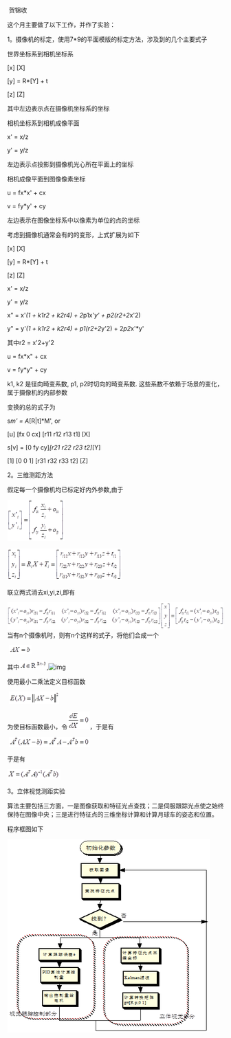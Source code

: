 ​    贺锦收

 

这个月主要做了以下工作，并作了实验：

 

1。摄像机的标定，使用7*9的平面模版的标定方法，涉及到的几个主要式子

世界坐标系到相机坐标系

[x]   [X]

[y] = R*[Y] + t

[z]   [Z]

其中左边表示点在摄像机坐标系的坐标

相机坐标系到相机成像平面

x' = x/z

y' = y/z

左边表示点投影到摄像机光心所在平面上的坐标

相机成像平面到图像像素坐标

u = fx*x' + cx

v = fy*y' + cy

左边表示在图像坐标系中以像素为单位的点的坐标

考虑到摄像机通常会有的的变形，上式扩展为如下

[x]   [X]

[y] = R*[Y] + t

[z]   [Z]

 

x' = x/z

y' = y/z

 

x" = x'*(1 + k1r2 + k2r4) + 2*p1x'*y' + p2(r2+2*x'2)

y" = y'*(1 + k1r2 + k2r4) + p1(r2+2*y'2) + 2*p2*x'*y'

其中r2 = x'2+y'2

 

u = fx*x" + cx

v = fy*y" + cy

k1, k2 是径向畸变系数, p1, p2时切向的畸变系数. 这些系数不依赖于场景的变化，属于摄像机的内部参数 

 

变换的总的式子为

s*m' = A*[R|t]*M', or

 

 [u]  [fx 0 cx] [r11 r12 r13 t1] [X]

s[v] = [0 fy cy]*[r21 r22 r23 t2]*[Y]

 [1]  [0 0 1] [r31 r32 r33 t2] [Z]

 

2。三维测距方法

 

假定每一个摄像机均已标定好内外参数,由于

![img](../images/2008-09-21-%E5%B7%A5%E4%BD%9C%E6%80%BB%E7%BB%93/clip_image002.png)

![img](../images/2008-09-21-%E5%B7%A5%E4%BD%9C%E6%80%BB%E7%BB%93/clip_image004.png)

联立两式消去xi,yi,zi,即有

![img](../images/2008-09-21-%E5%B7%A5%E4%BD%9C%E6%80%BB%E7%BB%93/clip_image006.png)当有n个摄像机时，则有n个这样的式子，将他们合成一个

​                                ![img](../images/2008-09-21-%E5%B7%A5%E4%BD%9C%E6%80%BB%E7%BB%93/clip_image008.png)

其中![img](../images/2008-09-21-%E5%B7%A5%E4%BD%9C%E6%80%BB%E7%BB%93/clip_image010.png),![img](file:///C:/Users/cutep/AppData/Local/Temp/msohtmlclip1/01/clip_image012.png)

使用最小二乘法定义目标函数

​                            ![img](../images/2008-09-21-%E5%B7%A5%E4%BD%9C%E6%80%BB%E7%BB%93/clip_image014.png)

为使目标函数最小，令![img](../images/2008-09-21-%E5%B7%A5%E4%BD%9C%E6%80%BB%E7%BB%93/clip_image016.png)，于是有

​                       ![img](../images/2008-09-21-%E5%B7%A5%E4%BD%9C%E6%80%BB%E7%BB%93/clip_image018.png)

于是有

![img](../images/2008-09-21-%E5%B7%A5%E4%BD%9C%E6%80%BB%E7%BB%93/clip_image020.png)

 

3。立体视觉测距实验

算法主要包括三方面，一是图像获取和特征光点查找；二是伺服跟踪光点使之始终保持在图像中央；三是进行特征点的三维坐标计算和计算月球车的姿态和位置。

程序框图如下

 

![img](../images/2008-09-21-%E5%B7%A5%E4%BD%9C%E6%80%BB%E7%BB%93/clip_image022.png)
